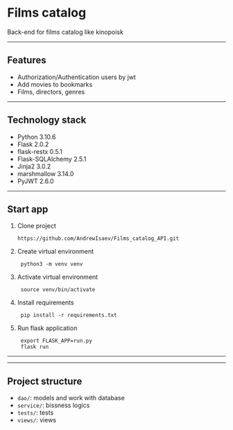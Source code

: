# Films catalog
Back-end for films catalog like kinopoisk
***
## Features
- Authorization/Authentication users by jwt
- Add movies to bookmarks
- Films, directors, genres

***
## Technology stack
- Python 3.10.6
- Flask 2.0.2
- flask-restx 0.5.1
- Flask-SQLAlchemy 2.5.1
- Jinja2 3.0.2
- marshmallow 3.14.0
- PyJWT 2.6.0

***
## Start app
1. Clone project
   ```
   https://github.com/AndrewIsaev/Films_catalog_API.git
2. Create virtual environment
   ```
    python3 -m venv venv
3. Activate virtual environment
   ```
    source venv/bin/activate
4. Install requirements
   ```
    pip install -r requirements.txt
5. Run flask application
   ```
    export FLASK_APP=run.py
    flask run
***
***
## Project structure
- `dao/`: models and work with database
- `service/`: bissness logics
- `tests/`: tests
- `views/`: views

